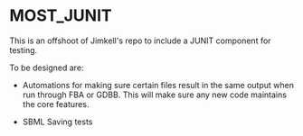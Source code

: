 MOST_JUNIT
==========

This is an offshoot of Jimkell's repo to include a JUNIT component for testing.

To be designed are:

- Automations for making sure certain files result in the same output when run through FBA or GDBB. This will make sure any new code maintains the core features.

- SBML Saving tests

